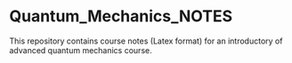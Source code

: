 # Quantum_Mechanics_NOTES
This repository contains course notes (Latex format) for an introductory of advanced quantum mechanics course.
